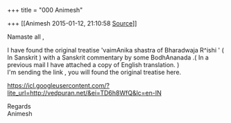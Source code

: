 +++
title = "000 Animesh"

+++
[[Animesh	2015-01-12, 21:10:58 [Source](https://groups.google.com/g/samskrita/c/O0rzcVeOpq0)]]



Namaste all ,

  
I have found the original treatise 'vaimAnika shastra of Bharadwaja R^ishi ' ( In Sanskrit ) with a Sanskrit commentary by some BodhAnanada .( In a previous mail I have attached a copy of English translation. )  
I'm sending the link , you will found the original treatise here.

<https://icl.googleusercontent.com/?lite_url=http://vedpuran.net/&ei=TD6h8WfQ&lc=en-IN>

  
Regards  
Animesh

